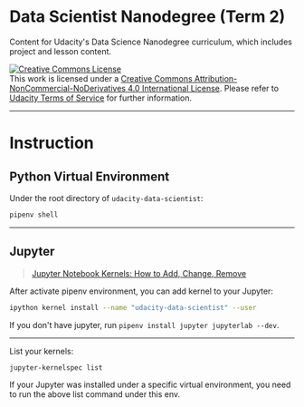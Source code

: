 # Data Scientist Nanodegree (Term 2)

 Content for Udacity's Data Science Nanodegree curriculum, which includes project and lesson content.

 <a rel="license" href="http://creativecommons.org/licenses/by-nc-nd/4.0/"><img alt="Creative Commons License" style="border-width:0" src="https://i.creativecommons.org/l/by-nc-nd/4.0/88x31.png" /></a><br />This work is licensed under a <a rel="license" href="http://creativecommons.org/licenses/by-nc-nd/4.0/">Creative Commons Attribution-NonCommercial-NoDerivatives 4.0 International License</a>. Please refer to [Udacity Terms of Service](https://www.udacity.com/legal) for further information.

---

# Instruction

## Python Virtual Environment

Under the root directory of `udacity-data-scientist`:

```sh
pipenv shell
```

---

## Jupyter

> [Jupyter Notebook Kernels: How to Add, Change, Remove](https://queirozf.com/entries/jupyter-kernels-how-to-add-change-remove)

After activate pipenv environment, you can add kernel to your Jupyter:

```sh
ipython kernel install --name "udacity-data-scientist" --user
```

If you don't have jupyter, run `pipenv install jupyter jupyterlab --dev`.

---

List your kernels:

```sh
jupyter-kernelspec list
```

If your Jupyter was installed under a specific virtual environment, you need to run the above list command under this env.